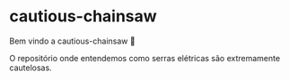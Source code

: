 # cautious-chainsaw

Bem vindo a cautious-chainsaw :tada:

O repositório onde entendemos como serras elétricas são extremamente cautelosas.